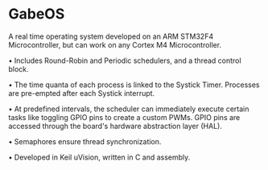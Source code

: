 # GabeOS
A real time operating system developed on an ARM STM32F4 Microcontroller, but can work on any Cortex M4 Microcontroller. 

•	Includes Round-Robin and Periodic schedulers, and a thread control block.  

•	The time quanta of each process is linked to the Systick Timer. Processes are pre-empted after each Systick interrupt.

•	At predefined intervals, the scheduler can immediately execute certain tasks like toggling GPIO pins to create a custom PWMs. GPIO pins are accessed through the board's hardware abstraction layer (HAL).

•	Semaphores ensure thread synchronization.

•	Developed in Keil uVision, written in C and assembly.
